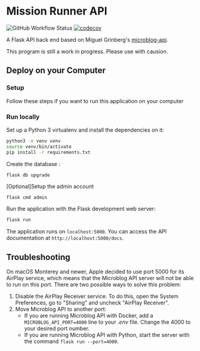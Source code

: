 # Mission Runner API
![GitHub Workflow Status](https://img.shields.io/github/actions/workflow/status/stevew1007/Mission-Runner-API/test.yml) [![codecov](https://codecov.io/gh/stevew1007/Mission-Runner-API/branch/master/graph/badge.svg?token=ELXEFT2PXZ)](https://codecov.io/gh/stevew1007/Mission-Runner-API)
<!-- [![Build status](https://github.com/miguelgrinberg/microblog-api/workflows/build/badge.svg)](https://github.com/miguelgrinberg/microblog-api/actions) [![codecov](https://codecov.io/gh/miguelgrinberg/microblog-api/branch/main/graph/badge.svg)](https://codecov.io/gh/miguelgrinberg/microblog-api) -->

A Flask API back end based on Miguel Grinberg's [microblog-api](https://github.com/miguelgrinberg/microblog-api).

This program is still a work in progress. Please use with causion.

<!-- ## Deploy to Heroku

Click the button below to deploy the application directly to your Heroku
account.

[![Deploy](https://www.herokucdn.com/deploy/button.svg)](https://heroku.com/deploy?template=https://github.com/miguelgrinberg/microblog-api/tree/heroku) -->

## Deploy on your Computer

### Setup

Follow these steps if you want to run this application on your computer
<!-- , either -->
<!-- in a Docker container or as a standalone Python application. -->

<!-- ```bash
# git clone https://github.com/miguelgrinberg/microblog-api
cd microblog-api
cp .env.example .env
```

Open the new `.env` file and enter values for the configuration variables.

### Run with Docker

To start:

```bash
docker-compose up -d
```

The application runs on port 5000 on your Docker host. You can access the API
documentation on the `/docs` URL (i.e. `http://localhost:5000/docs` if you are
running Docker locally).

To populate the database with some randomly generated data:

```bash
docker-compose run --rm microblog-api bash -c "flask fake users 10 && flask fake posts 100"
```

To stop the application:

```bash
docker-compose down
``` -->

### Run locally

Set up a Python 3 virtualenv and install the dependencies on it:

```bash
python3 -m venv venv
source venv/bin/activate
pip install -r requirements.txt
```

Create the database :
<!--  -->

```bash
flask db upgrade
```
[Optional]Setup the admin account 
```
flask cmd admin
```

Run the application with the Flask development web server:

```bash
flask run
```

The application runs on `localhost:5000`. You can access the API documentation
at `http://localhost:5000/docs`.

## Troubleshooting

On macOS Monterey and newer, Apple decided to use port 5000 for its AirPlay
service, which means that the Microblog API server will not be able to run on
this port. There are two possible ways to solve this problem:

1. Disable the AirPlay Receiver service. To do this, open the System
Preferences, go to "Sharing" and uncheck "AirPlay Receiver".
2. Move Microblog API to another port:
    - If you are running Microblog API with Docker, add a
    `MICROBLOG_API_PORT=4000` line to your *.env* file. Change the 4000 to your
    desired port number.
    - If you are running Microblog API with Python, start the server with the
    command `flask run --port=4000`.
